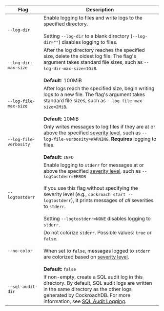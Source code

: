 Flag | Description
-----|------------
`--log-dir` | Enable logging to files and write logs to the specified directory.<br/><br/>Setting `--log-dir` to a blank directory (`--log-dir=""`) disables logging to files.
`--log-dir-max-size` | After the log directory reaches the specified size, delete the oldest log file. The flag's argument takes standard file sizes, such as `--log-dir-max-size=1GiB`.<br/><br/>**Default**: 100MiB
`--log-file-max-size` | After logs reach the specified size, begin writing logs to a new file. The flag's argument takes standard file sizes, such as `--log-file-max-size=2MiB`.<br/><br/>**Default**: 10MiB
`--log-file-verbosity` | Only writes messages to log files if they are at or above the specified [severity level](debug-and-error-logs.html#severity-levels), such as `--log-file-verbosity=WARNING`. **Requires** logging to files.<br/><br/>**Default**: `INFO`
`--logtostderr` | Enable logging to `stderr` for messages at or above the specified [severity level](debug-and-error-logs.html#severity-levels), such as `--logtostderr=ERROR`<br/><br/>If you use this flag without specifying the severity level (e.g., `cockroach start --logtostderr`), it prints messages of *all* severities to `stderr`.<br/><br/>Setting `--logtostderr=NONE` disables logging to `stderr`.
`--no-color` | Do not colorize `stderr`. Possible values: `true` or `false`.<br/><br/>When set to `false`, messages logged to `stderr` are colorized based on [severity level](debug-and-error-logs.html#severity-levels). <br><br>**Default:** `false`
`--sql-audit-dir` | If non-empty, create a SQL audit log in this directory. By default, SQL audit logs are written in the same directory as the other logs generated by CockroachDB. For more information, see [SQL Audit Logging](sql-audit-logging.html).
